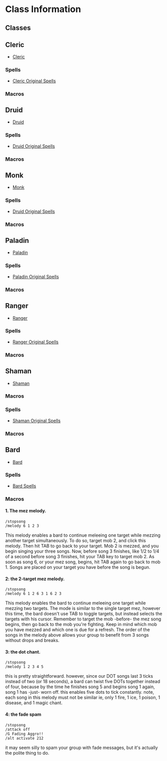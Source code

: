 # Class Information

## Classes

## Cleric
- [Cleric](https://everquest.allakhazam.com/wiki/EQ:Cleric)
### Spells
- [Cleric Original Spells](https://everquest.allakhazam.com/db/spelllist.html?name=&type=clr&level=1&opt=And+Higher&expansion=original&action=search)
### Macros


## Druid
- [Druid](https://everquest.allakhazam.com/wiki/EQ:Druid)
### Spells
- [Druid Original Spells](https://everquest.allakhazam.com/db/spelllist.html?name=&type=dru&level=1&opt=And+Higher&expansion=original&action=search)
### Macros



## Monk
- [Monk](https://everquest.allakhazam.com/wiki/EQ:Monk)
### Spells
- [Druid Original Spells](https://everquest.allakhazam.com/db/spelllist.html?name=&type=mnk&level=1&opt=And+Higher&expansion=original&action=search)
### Macros



## Paladin
- [Paladin](https://everquest.allakhazam.com/wiki/EQ:Paladin)
### Spells
- [Paladin Original Spells](https://everquest.allakhazam.com/db/spelllist.html?name=&type=pal&level=1&opt=And+Higher&expansion=original&action=search)
### Macros



## Ranger
- [Ranger](https://everquest.allakhazam.com/wiki/EQ:Ranger)
### Spells
- [Ranger Original Spells](https://everquest.allakhazam.com/db/spelllist.html?name=&type=rng&level=1&opt=And+Higher&expansion=original&action=search)
### Macros



## Shaman
- [Shaman](https://everquest.allakhazam.com/wiki/EQ:Shaman)

### Macros

### Spells

- [Shaman Original Spells](https://everquest.allakhazam.com/db/spelllist.html?name=&type=shm&level=1&opt=And+Higher&expansion=original&action=search)

### Macros


## Bard

- [Bard](https://everquest.allakhazam.com/wiki/EQ:Bard)

### Spells

- [Bard Spells](https://everquest.allakhazam.com/db/spelllist.html?name=&type=brd&level=1&opt=And+Higher&expansion=original&action=search)

### Macros

#### 1. The mez melody.

```shell
/stopsong
/melody 6 1 2 3
```

This melody enables a bard to continue meleeing one target while mezzing another target simultaneously. 
To do so, target mob 2, and click this melody. Then hit TAB to go back to your target. Mob 2 is mezzed, and you begin 
singing your three songs. Now, before song 3 finishes, like 1/2 to 1/4 of a second before song 3 finishes, hit your TAB 
key to target mob 2. As soon as song 6, or your mez song, begins, hit TAB again to go back to mob 1. Songs are placed 
on your target you have before the song is begun.

#### 2: the 2-target mez melody.

```shell
/stopsong
/melody 6 1 2 6 3 1 6 2 3
```

This melody enables the bard to continue meleeing one target while mezzing two targets. 
The mode is similar to the single target mez, however this time, the bard doesn't use TAB to toggle targets, but 
instead selects the targets with his cursor. 
Remember to target the mob -before- the mez song begins, then go back to the mob you're fighting. 
Keep in mind which mob you have mezzed and which one is due for a refresh. 
The order of the songs in the melody above allows your group to benefit from 3 songs without drops and breaks.

#### 3: the dot chant.

```shell
/stopsong
/melody 1 2 3 4 5
```

this is pretty straightforward. however, since our DOT songs last 3 ticks instead of two (or 18 seconds), a bard can twist five DOTs together instead of four, because by the time he finishes song 5 and begins song 1 again, song 1 has -just- worn off. this enables five dots to tick constantly. note, each song in this melody must not be similar ie, only 1 fire, 1 ice, 1 poison, 1 disease, and 1 magic chant.

#### 4: the fade spam

```shell
/stopsong
/attack off
/G Fading Aggro!!
/alt activate 212
```

it may seem silly to spam your group with fade messages, but it's actually the polite thing to do.